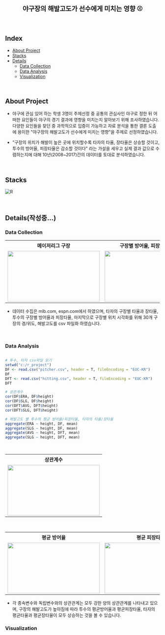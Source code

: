 <h2 align="center">야구장의 해발고도가 선수에게 미치는 영향 ⚾️</h1>

&nbsp;

## Index

* [About Project](#about-Project)
* [Stacks](#stacks)
* [Details](#details)
  * [Data Collection](#data-collection)
  * [Data Analysis](#data-Analysis)
  * [Visualization](#visualization)

&nbsp;&nbsp;&nbsp;

## About Project

- 야구에 관심 있어 하는 학생 3명이 주제선정 중 공통의 관심사인 야구로 정한 뒤 어떠한 요인들이 야구의 경기 결과에 영향을 미치는지 알아보기 위해 조사하였습니다.
  다양한 요인들을 찾던 중 과학적으로 입증이 가능하고 자료 분석을 통한 결론 도출에 용이한 "야구장의 해발고도가 선수에게 미치는 영향"을 주제로 선정하였습니다.

- "구장의 위치가 해발이 높은 곳에 위치할수록 타자의 타율, 장타율은 상승할 것이고, 투수의 방어율, 피장타율은 감소할 것이다" 라는 가설을 세우고 실제 결과 값으로 수렴하는지에 대해 10년(2008~2017)간의 데이터를 토대로 분석하였습니다.

&nbsp;

## Stacks
![R](https://img.shields.io/badge/-R-276DC3?style=for-the-badge&logo=R&logoColor=white)

&nbsp;

## Details(작성중...)

### Data Collection
<table>
  <tbody>
   <tr>
    <th>메이저리그 구장</th>
    <th>구장별 방어율, 피장타율(투수)</th>
    <th>구장별 타율, 장타율(타자)</th>
   </tr>
   <tr>
     <td>
        <img align="center" src="https://github.com/start108/Effect-of-baseball-field-elevation-on-players/assets/46213056/74f2a49f-8498-42c2-b858-9598c0aa07bb" width="300" height= "165" alt-text="메이저리그 구장">
     </td>
    <td>
        <img align="center" src="https://github.com/start108/Effect-of-baseball-field-elevation-on-players/assets/46213056/eeb30c6f-4432-415f-af16-18089fa01a5b" width="300" height= "165" alt-text="투수">
     </td>
    <td>
        <img align="center" src="https://github.com/start108/Effect-of-baseball-field-elevation-on-players/assets/46213056/9367f4c4-f8db-44c7-bb16-7e80eb89bf0a" width="300" height= "165" alt-text="타자">
     </td>
   </tr>
  </tbody>
</table>

- 데이터 수집은 mlb.com, espn.com에서 하였으며, 타자의 구장별 타율과 장타율, 투수의 구장별 방어율과 피장타율, 마지막으로 구장별 위치 시각화를 위해 30개 구장의 경/위도, 해발고도를 csv 파일화 하였습니다.

&nbsp;

### Data Analysis

```r

# 투수, 타자 csv파일 읽기
setwd("c:/r_project")
DF <- read.csv("pitcher.csv", header = T, fileEncoding = "EUC-KR")
DF
DFT <- read.csv("hitting.csv", header = T, fileEncoding = "EUC-KR")
DFT

# 상관계수
cor(DF$ERA, DF$height) 
cor(DF$SLG, DF$height) 
cor(DFT$AVG, DFT$height)
cor(DFT$SLG, DFT$height)

# 해발고도 별 투수의 평균 방어율/피장타율, 타자의 타율/장타율
aggregate(ERA ~ height, DF, mean)
aggregate(SLG ~ height, DF, mean)
aggregate(AVG ~ height, DFT, mean)
aggregate(SLG ~ height, DFT, mean)

```
&nbsp;
<table>
  <tbody>
   <tr>
    <th>상관계수</th>
   </tr>
   <tr>
     <td>
        <img align="center" src="https://github.com/start108/Effect-of-baseball-field-elevation-on-players/assets/46213056/74f2a49f-8498-42c2-b858-9598c0aa07bb" width="300" height= "165" alt-text="메이저리그 구장">
     </td>
   </tr>
  </tbody>
</table>

&nbsp;
<table>
  <tbody>
   <tr>
    <th>평균 방어율</th>
    <th>평균 피장타율</th>
    <th>평균 타율</th>
    <th>평균 장타율</th>
   </tr>
   <tr>
     <td>
        <img align="center" src="https://github.com/start108/Effect-of-baseball-field-elevation-on-players/assets/46213056/74f2a49f-8498-42c2-b858-9598c0aa07bb" width="300" height= "165" alt-text="메이저리그 구장">
    </td>
    <td>
        <img align="center" src="https://github.com/start108/Effect-of-baseball-field-elevation-on-players/assets/46213056/eeb30c6f-4432-415f-af16-18089fa01a5b" width="300" height= "165" alt-text="투수">
    </td>
    <td>
        <img align="center" src="https://github.com/start108/Effect-of-baseball-field-elevation-on-players/assets/46213056/9367f4c4-f8db-44c7-bb16-7e80eb89bf0a" width="300" height= "165" alt-text="타자">
    </td>
    <td>
        <img align="center" src="https://github.com/start108/Effect-of-baseball-field-elevation-on-players/assets/46213056/9367f4c4-f8db-44c7-bb16-7e80eb89bf0a" width="300" height= "165" alt-text="타자">
    </td>
   </tr>
  </tbody>
</table>

- 각 종속변수와 독립변수와의 상관관계는 모두 강한 양의 상관관계를 나타내고 있으며,
  구장의 해발고도가 높아짐에 따라 투수의 평균방어율과 평균피장타율, 타자의 평균타율과 평균장타율이 모두 상승하는 것을 볼 수 있습니다.

### Visualization
